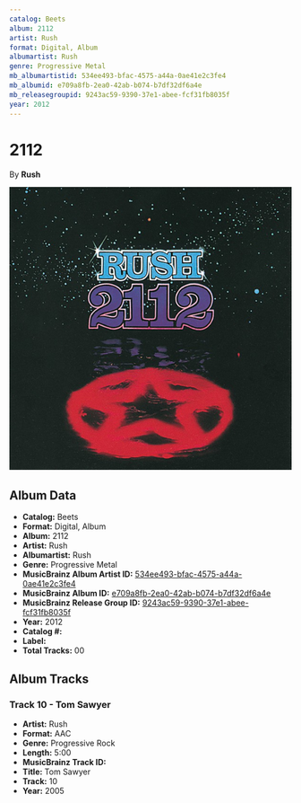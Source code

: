```yaml
---
catalog: Beets
album: 2112
artist: Rush
format: Digital, Album
albumartist: Rush
genre: Progressive Metal
mb_albumartistid: 534ee493-bfac-4575-a44a-0ae41e2c3fe4
mb_albumid: e709a8fb-2ea0-42ab-b074-b7df32df6a4e
mb_releasegroupid: 9243ac59-9390-37e1-abee-fcf31fb8035f
year: 2012
---
```


# 2112

By **Rush**

![](../../assets/beetscovers/Rush-2112.jpg)

## Album Data

- **Catalog:** Beets
- **Format:** Digital, Album
- **Album:** 2112
- **Artist:** Rush
- **Albumartist:** Rush
- **Genre:** Progressive Metal
- **MusicBrainz Album Artist ID:** [534ee493-bfac-4575-a44a-0ae41e2c3fe4](https://musicbrainz.org/artist/534ee493-bfac-4575-a44a-0ae41e2c3fe4)
- **MusicBrainz Album ID:** [e709a8fb-2ea0-42ab-b074-b7df32df6a4e](https://musicbrainz.org/release/e709a8fb-2ea0-42ab-b074-b7df32df6a4e)
- **MusicBrainz Release Group ID:** [9243ac59-9390-37e1-abee-fcf31fb8035f](https://musicbrainz.org/release-group/9243ac59-9390-37e1-abee-fcf31fb8035f)
- **Year:** 2012
- **Catalog #:** 
- **Label:** 
- **Total Tracks:** 00

## Album Tracks

### Track 10 - Tom Sawyer

- **Artist:** Rush
- **Format:** AAC
- **Genre:** Progressive Rock
- **Length:** 5:00
- **MusicBrainz Track ID:** [](https://musicbrainz.org/recording/)
- **Title:** Tom Sawyer
- **Track:** 10
- **Year:** 2005

